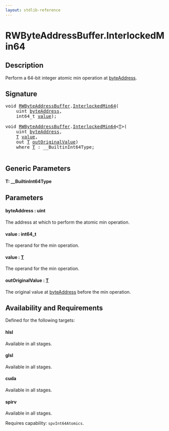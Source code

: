 ```yaml
---
layout: stdlib-reference
---
```


# RWByteAddressBuffer\.InterlockedMin64

## Description

Perform a 64-bit integer atomic min operation at <span class='code'><a href="interlockedmin64-0b.md#decl-byteAddress" class="code_param">byteAddress</a></span>.



## Signature 

<pre>
<span class="code_keyword">void</span> <a href="index.md" class="code_type">RWByteAddressBuffer</a>.<a href="interlockedmin64-0b.md">InterlockedMin64</a>(
    <span class="code_keyword">uint</span> <a href="interlockedmin64-0b.md#decl-byteAddress" class="code_param">byteAddress</a>,
    int64_t <a href="interlockedmin64-0b.md#decl-value" class="code_param">value</a>);

<span class="code_keyword">void</span> <a href="index.md" class="code_type">RWByteAddressBuffer</a>.<a href="interlockedmin64-0b.md">InterlockedMin64</a>&lt;<a href="interlockedmin64-0b.md#typeparam-T" class="code_type">T</a>&gt;(
    <span class="code_keyword">uint</span> <a href="interlockedmin64-0b.md#decl-byteAddress" class="code_param">byteAddress</a>,
    <a href="interlockedmin64-0b.md#typeparam-T" class="code_type">T</a> <a href="interlockedmin64-0b.md#decl-value" class="code_param">value</a>,
    <span class="code_keyword">out</span> <a href="interlockedmin64-0b.md#typeparam-T" class="code_type">T</a> <a href="interlockedmin64-0b.md#decl-outOriginalValue" class="code_param">outOriginalValue</a>)
    <span class='code_keyword'>where</span> <a href="interlockedmin64-0b.md#typeparam-T" class="code_type">T</a> : __BuiltinInt64Type;

</pre>

## Generic Parameters

####  <a id="typeparam-T"></a>T: \_\_BuiltinInt64Type

## Parameters

####  <a id="decl-byteAddress"></a>byteAddress  : uint
The address at which to perform the atomic min operation.

####  <a id="decl-value"></a>value  : int64\_t
The operand for the min operation.

####  <a id="decl-value"></a>value  : [T](interlockedmin64-0b.md#typeparam-T)
The operand for the min operation.

####  <a id="decl-outOriginalValue"></a>outOriginalValue  : [T](interlockedmin64-0b.md#typeparam-T)
The original value at <span class='code'><a href="interlockedmin64-0b.md#decl-byteAddress" class="code_param">byteAddress</a></span> before the min operation.


## Availability and Requirements

Defined for the following targets:

#### hlsl
Available in all stages.

#### glsl
Available in all stages.

#### cuda
Available in all stages.

#### spirv
Available in all stages.

Requires capability: `spvInt64Atomics`.



<script>
// Fix .md links to .html when on ReadTheDocs
if (window.location.hostname.includes('readthedocs') || 
    window.location.hostname.includes('rtfd.io')) {
  document.addEventListener('DOMContentLoaded', function() {
    const links = document.querySelectorAll('a');
    links.forEach(link => {
      if (link.getAttribute('href') && link.getAttribute('href').endsWith('.md')) {
        link.href = link.href.replace(/\.md($|#|\?)/, '.html$1');
      }
    });
  });
}
</script>
